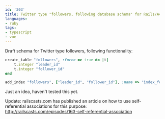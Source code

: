 ```yaml
---
id: '303'
title: Twitter type "followers, following database schema" for Rails/ActiveRecord
languages:
- ruby
tags:
- typescript
- vue
---
```

Draft schema for Twitter type followers, following functionality:


```ruby
create_table "followers", :force => true do |t|
    t.integer "leader_id"
    t.integer "follower_id"
end

add_index "followers", ["leader_id", "follower_id"], :name => "index_followers_on_leader_id_and_follower_id", :unique => true
```
    

Just an idea, haven't tested this yet.

Update: railscasts.com has published an article on how to use self-referential associations for this purpose:
http://railscasts.com/episodes/163-self-referential-association

